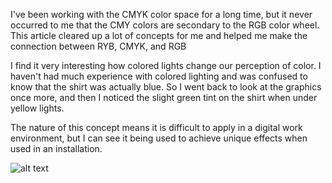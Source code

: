 I've been working with the CMYK color space for a long time, but it never occurred to me that the CMY colors are secondary to the RGB color wheel. This article cleared up a lot of concepts for me and helped me make the connection between RYB, CMYK, and RGB

I find it very interesting how colored lights change our perception of color. I haven't had much experience with colored lighting and was confused to know that the shirt was actually blue. So I went back to look at the graphics once more, and then I noticed the slight green tint on the shirt when under yellow lights.

The nature of this concept means it is difficult to apply in a digital work environment, but I can see it being used to achieve unique effects when used in an installation.

![alt text](https://files.asagao.me/images/pic01.jpg)
